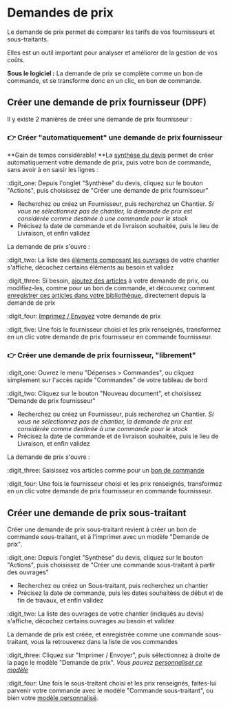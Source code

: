 # Demandes de prix

Le demande de prix permet de comparer les tarifs de vos fournisseurs et sous-traitants. 

Elles est un outil important pour analyser et améliorer de la gestion de vos coûts.



**Sous le logiciel :** La demande de prix se complète comme un bon de commande, et se transforme donc en un clic, en bon de commande.



## Créer une demande de prix fournisseur (DPF)



Il y existe 2 manières de créer une demande de prix fournisseur :



### :point_right: Créer "automatiquement" une demande de prix fournisseur

**Gain de temps considérable!  **La [synthèse du devis](../les-devis/creer-and-saisir-un-devis/synthese-du-devis.md) permet de créer automatiquement votre demande de prix, puis votre bon de commande, sans avoir à en saisir les lignes :



:digit_one: Depuis l'onglet "Synthèse" du devis, cliquez sur le bouton "Actions", puis choisissez de "Créer une demande de prix fournisseur"

* Recherchez ou créez un Fournisseur, puis recherchez un Chantier. _Si vous ne sélectionnez pas de chantier, la demande de prix est considérée comme destinée à une commande pour le stock_
* Précisez la date de commande et de livraison souhaitée, puis le lieu de Livraison, et enfin validez

La demande de prix s'ouvre :

:digit_two: La liste des [éléments composant les ouvrages](../bibliotheque-de-chiffrage/la-bibliotheque-douvrages/#la-composition-des-ouvrages) de votre chantier s'affiche, décochez certains éléments au besoin et validez

:digit_three: Si besoin, [ajoutez des articles](les-bons-de-commande/bon-de-commande-fournisseur.md#saisir-des-lignes-dune-commande) à votre demande de prix, ou modifiez-les, comme pour un bon de commande, et découvrez comment [enregistrer ces articles dans votre bibliothèque](les-bons-de-commande/bon-de-commande-fournisseur.md#enregistrer-mettre-a-jour-un-article-dans-ma-bibliotheque-depuis-le-bon-de-commande), directement depuis la demande de prix

:digit_four: [Imprimez / Envoyez](les-bons-de-commande/bon-de-commande-fournisseur.md#imprimer-envoyer-une-commande) votre demande de prix

:digit_five: Une fois le fournisseur choisi et les prix renseignés, transformez en un clic votre demande de prix fournisseur en commande fournisseur.





### :point_right: Créer une demande de prix fournisseur, "librement"



:digit_one: Ouvrez le menu "Dépenses > Commandes", ou cliquez simplement sur l'accès rapide "Commandes" de votre tableau de bord

:digit_two: Cliquez sur le bouton "Nouveau document", et choisissez "Demande de prix fournisseur"

* Recherchez ou créez un Fournisseur, puis recherchez un Chantier. _Si vous ne sélectionnez pas de chantier, la demande de prix est considérée comme destinée à une commande pour le stock_
* Précisez la date de commande et de livraison souhaitée, puis le lieu de Livraison, et enfin validez

La demande de prix s'ouvre :

:digit_three: Saisissez vos articles comme pour un [bon de commande](les-bons-de-commande/bon-de-commande-fournisseur.md#saisir-des-lignes-dune-commande)

:digit_four: Une fois le fournisseur choisi et les prix renseignés, transformez en un clic votre demande de prix fournisseur en commande fournisseur.



## Créer une demande de prix sous-traitant



Créer une demande de prix sous-traitant revient à créer un bon de commande sous-traitant, et à l'imprimer avec un modèle "Demande de prix".



:digit_one: Depuis l'onglet "Synthèse" du devis, cliquez sur le bouton "Actions", puis choisissez de "Créer une commande sous-traitant à partir des ouvrages"

* Recherchez ou créez un Sous-traitant, puis recherchez un chantier
* Précisez la date de commande, puis les dates souhaitées de début et de fin de travaux, et enfin validez

:digit_two: La liste des ouvrages de votre chantier (indiqués au devis) s'affiche, décochez certains ouvrages au besoin et validez

La demande de prix est créée, et enregistrée comme une commande sous-traitant, vous la retrouverez dans la liste de vos commandes

:digit_three: Cliquez sur "Imprimer / Envoyer", puis sélectionnez à droite de la page le modèle "Demande de prix". _Vous pouvez _[_personnaliser ce modèle_](../modeles-de-document.md)__

:digit_four: Une fois le sous-traitant choisi et les prix renseignés, faites-lui parvenir votre commande avec le modèle "Commande sous-traitant", ou bien votre [modèle personnalisé](../modeles-de-document.md).

